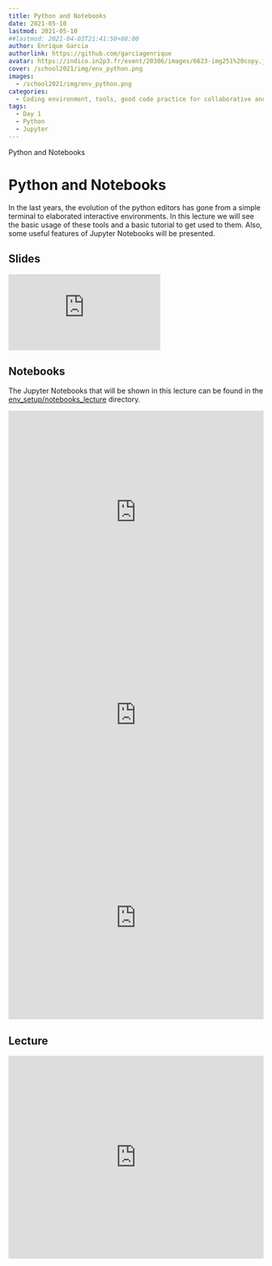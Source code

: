 ```yaml
---
title: Python and Notebooks
date: 2021-05-10
lastmod: 2021-05-10
##lastmod: 2021-04-03T21:41:50+08:00
author: Enrique Garcia 
authorlink: https://github.com/garciagenrique
avatar: https://indico.in2p3.fr/event/20306/images/6623-img251%20copy.jpeg
cover: /school2021/img/env_python.png
images:
  - /school2021/img/env_python.png
categories:
  - Coding environment, tools, good code practice for collaborative and continuous developments
tags:
  - Day 1
  - Python
  - Jupyter
---
```


Python and Notebooks

<!--more-->
<!---->

<!-- Dear instructor:
* The dates at the top of this markdown (.md) document will help order the classes in the portal.
Please, if you don't need to, do not change the one that is now.
* Take into account that there is a feature in the dates: if you use a date in the future, the class will be not visible in the portal until the date you have assigned.
* You can create dedicated folders if you need to.
* But if you simply need to add some pictures, you can use the folder ../static/img/ mentioned at the top as /school2021/img/
-->

<!---->

# Python and Notebooks

In the last years, the evolution of the python editors has gone from a simple terminal to elaborated interactive environments. 
In this lecture we will see the basic usage of these tools and a basic tutorial to get used to them. 
Also, some useful features of Jupyter Notebooks will be presented.

## Slides

<object data="https://indico.in2p3.fr/event/20306/contributions/94710/attachments/64651/89793/20210607_eschool21_python_JupNotebooks.pdf" type="application/pdf" width="100%" height="550px">
    <embed src="https://indico.in2p3.fr/event/20306/contributions/94710/attachments/64651/89793/20210607_eschool21_python_JupNotebooks.pdf">    
    </embed>
</object>

## Notebooks

The Jupyter Notebooks that will be shown in this lecture can be found in the 
[env_setup/notebooks_lecture](https://github.com/escape2020/school2021/tree/main/env_setup/notebooks_lecture) directory.


<iframe frameborder="0" height="400" width="100%" scrolling="yes" src="https://nbviewer.jupyter.org/github/escape2020/school2021/blob/main/env_setup/notebooks_lecture/Notebook-tutorial_basics.ipynb"></iframe>

<iframe frameborder="0" height="400" width="100%" scrolling="yes" src="https://nbviewer.jupyter.org/github/escape2020/school2021/blob/main/env_setup/notebooks_lecture/Notebook-tutorial_advanced-features.ipynb"></iframe>

<iframe frameborder="0" height="400" width="100%" scrolling="yes" src="https://nbviewer.jupyter.org/github/escape2020/school2021/blob/main/env_setup/notebooks_lecture/Lorenz_attractor_example.ipynb"></iframe>



## Lecture

<iframe width="100%" height="400" src="https://www.youtube.com/embed/e1dIWFBwD_E?start=1998" title="YouTube video player" frameborder="0" allow="accelerometer; autoplay; clipboard-write; encrypted-media; gyroscope; picture-in-picture" allowfullscreen></iframe>

